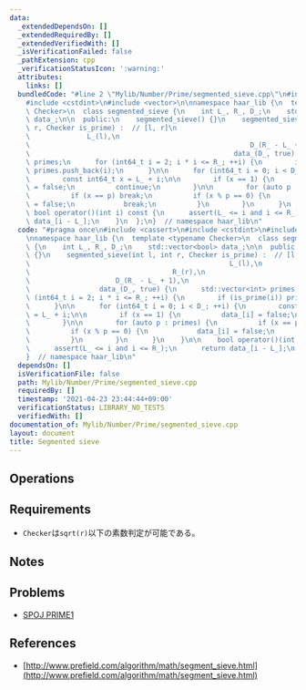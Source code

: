 ```yaml
---
data:
  _extendedDependsOn: []
  _extendedRequiredBy: []
  _extendedVerifiedWith: []
  _isVerificationFailed: false
  _pathExtension: cpp
  _verificationStatusIcon: ':warning:'
  attributes:
    links: []
  bundledCode: "#line 2 \"Mylib/Number/Prime/segmented_sieve.cpp\"\n#include <cassert>\n\
    #include <cstdint>\n#include <vector>\n\nnamespace haar_lib {\n  template <typename\
    \ Checker>\n  class segmented_sieve {\n    int L_, R_, D_;\n    std::vector<bool>\
    \ data_;\n\n  public:\n    segmented_sieve() {}\n    segmented_sieve(int l, int\
    \ r, Checker is_prime) :  // [l, r]\n                                        \
    \              L_(l),\n                                                      R_(r),\n\
    \                                                      D_(R_ - L_ + 1),\n    \
    \                                                  data_(D_, true) {\n      std::vector<int>\
    \ primes;\n      for (int64_t i = 2; i * i <= R_; ++i) {\n        if (is_prime(i))\
    \ primes.push_back(i);\n      }\n\n      for (int64_t i = 0; i < D_; ++i) {\n\
    \        const int64_t x = L_ + i;\n\n        if (x == 1) {\n          data_[i]\
    \ = false;\n          continue;\n        }\n\n        for (auto p : primes) {\n\
    \          if (x == p) break;\n          if (x % p == 0) {\n            data_[i]\
    \ = false;\n            break;\n          }\n        }\n      }\n    }\n\n   \
    \ bool operator()(int i) const {\n      assert(L_ <= i and i <= R_);\n      return\
    \ data_[i - L_];\n    }\n  };\n}  // namespace haar_lib\n"
  code: "#pragma once\n#include <cassert>\n#include <cstdint>\n#include <vector>\n\
    \nnamespace haar_lib {\n  template <typename Checker>\n  class segmented_sieve\
    \ {\n    int L_, R_, D_;\n    std::vector<bool> data_;\n\n  public:\n    segmented_sieve()\
    \ {}\n    segmented_sieve(int l, int r, Checker is_prime) :  // [l, r]\n     \
    \                                                 L_(l),\n                   \
    \                                   R_(r),\n                                 \
    \                     D_(R_ - L_ + 1),\n                                     \
    \                 data_(D_, true) {\n      std::vector<int> primes;\n      for\
    \ (int64_t i = 2; i * i <= R_; ++i) {\n        if (is_prime(i)) primes.push_back(i);\n\
    \      }\n\n      for (int64_t i = 0; i < D_; ++i) {\n        const int64_t x\
    \ = L_ + i;\n\n        if (x == 1) {\n          data_[i] = false;\n          continue;\n\
    \        }\n\n        for (auto p : primes) {\n          if (x == p) break;\n\
    \          if (x % p == 0) {\n            data_[i] = false;\n            break;\n\
    \          }\n        }\n      }\n    }\n\n    bool operator()(int i) const {\n\
    \      assert(L_ <= i and i <= R_);\n      return data_[i - L_];\n    }\n  };\n\
    }  // namespace haar_lib\n"
  dependsOn: []
  isVerificationFile: false
  path: Mylib/Number/Prime/segmented_sieve.cpp
  requiredBy: []
  timestamp: '2021-04-23 23:44:44+09:00'
  verificationStatus: LIBRARY_NO_TESTS
  verifiedWith: []
documentation_of: Mylib/Number/Prime/segmented_sieve.cpp
layout: document
title: Segmented sieve
---
```


## Operations

## Requirements

- `Checker`は`sqrt(r)`以下の素数判定が可能である。

## Notes

## Problems

- [SPOJ PRIME1](https://www.spoj.com/problems/PRIME1/)

## References

- [http://www.prefield.com/algorithm/math/segment_sieve.html](http://www.prefield.com/algorithm/math/segment_sieve.html)
